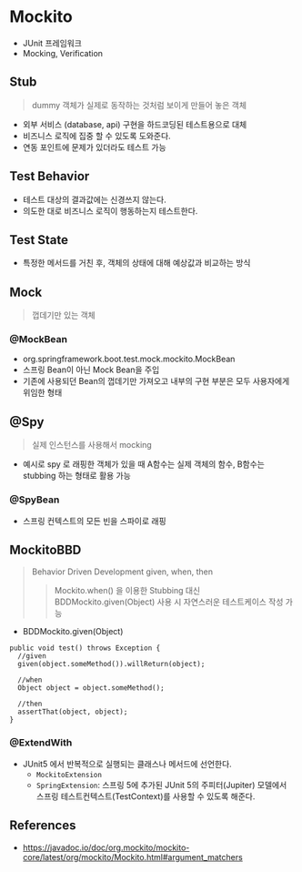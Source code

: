 # Mockito
- JUnit 프레임워크
- Mocking, Verification

## Stub
> dummy 객체가 실제로 동작하는 것처럼 보이게 만들어 놓은 객체
- 외부 서비스 (database, api) 구현을 하드코딩된 테스트용으로 대체 
- 비즈니스 로직에 집중 할 수 있도록 도와준다.
- 연동 포인트에 문제가 있더라도 테스트 가능

## Test Behavior
- 테스트 대상의 결과값에는 신경쓰지 않는다.
- 의도한 대로 비즈니스 로직이 행동하는지 테스트한다.

## Test State
- 특정한 메서드를 거친 후, 객체의 상태에 대해 예상값과 비교하는 방식

## Mock
> 껍데기만 있는 객체

### @MockBean
- org.springframework.boot.test.mock.mockito.MockBean
- 스프링 Bean이 아닌 Mock Bean을 주입
- 기존에 사용되던 Bean의 껍데기만 가져오고 내부의 구현 부분은 모두 사용자에게 위임한 형태

## @Spy
> 실제 인스턴스를 사용해서 mocking
- 예시로 spy 로 래핑한 객체가 있을 때 A함수는 실제 객체의 함수, B함수는 stubbing 하는 형태로 활용 가능 

### @SpyBean
- 스프링 컨텍스트의 모든 빈을 스파이로 래핑


## MockitoBBD
> Behavior Driven Development
> given, when, then
>> Mockito.when() 을 이용한 Stubbing 대신 BDDMockito.given(Object) 사용 시 자연스러운 테스트케이스 작성 가능
- BDDMockito.given(Object)
```
public void test() throws Exception {
  //given  
  given(object.someMethod()).willReturn(object);

  //when
  Object object = object.someMethod();

  //then
  assertThat(object, object);
}
```

### @ExtendWith
- JUnit5 에서 반복적으로 실행되는 클래스나 메서드에 선언한다. 
    - `MockitoExtension` 
    - `SpringExtension`: 스프링 5에 추가된 JUnit 5의 주피터(Jupiter) 모델에서 스프링 테스트컨텍스트(TestContext)를 사용할 수 있도록 해준다.

## References
- https://javadoc.io/doc/org.mockito/mockito-core/latest/org/mockito/Mockito.html#argument_matchers